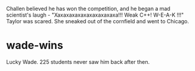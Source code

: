 Challen believed he has won the competition, and he began a mad scientist's laugh - "Xaxaxaxaxaxaxaxaxaxaxa!!! Weak C++! W-E-A-K !!!" Taylor was scared. She sneaked out of the cornfield and went to Chicago.

# wade-wins
Lucky Wade. 225 students never saw him back after then.
